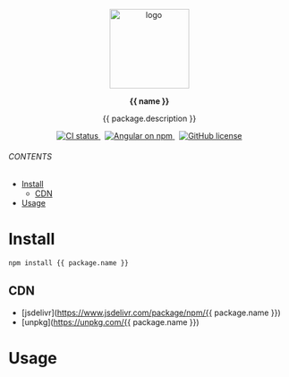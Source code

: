 <br><br>
<p align="center">
    <img src="https://raw.githubusercontent.com/master-style/package/document/images/logo-and-text.svg" alt="logo" width="142">
</p>
<p align="center">
    <b>{{ name }}</b>
</p>
<p align="center">{{ package.description }}</p>
<p align="center">
<a href="https://circleci.com/gh/{{ github.orgName }}/workflows/{{ github.orgName }}/tree/main">
<img src="https://img.shields.io/circleci/build/github/{{ github.orgName }}/{{ name }}/main.svg?logo=circleci&logoColor=fff&label=CircleCI" alt="CI status" />
</a>&nbsp;
<a href="https://www.npmjs.com/{{ package.name }}">
<img src="https://img.shields.io/npm/v/{{ package.name }}.svg?logo=npm&logoColor=fff&label=NPM+package&color=limegreen" alt="Angular on npm" />
</a>&nbsp;
<a href="https://github.com/{{ github.orgName }}/{{ name }}/blob/main/LICENSE"><img alt="GitHub license" src="https://img.shields.io/github/license/{{ github.orgName }}/{{ name }}"></a>
</p>

###### CONTENTS
- [Install](#install)
  - [CDN](#cdn)
- [Usage](#usage)

# Install
```sh
npm install {{ package.name }}
```
## CDN
- [jsdelivr](https://www.jsdelivr.com/package/npm/{{ package.name }})
- [unpkg](https://unpkg.com/{{ package.name }})

# Usage